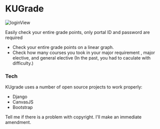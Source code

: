 # KUGrade

![loginView](https://user-images.githubusercontent.com/35364566/62442055-8a4db480-b791-11e9-8a7e-f816b05e1894.PNG)


Easily check your entire grade points, only portal ID and password are required

  - Check your entire grade points on a linear graph.
  - Check how many courses you took in your major requirement , major elective, and general elective (In the past, you had to caculate with difficulty.)
 



### Tech

KUgrade uses a number of open source projects to work properly:

* Django
* CanvasJS
* Bootstrap

Tell me if there is a problem with copyright. I'll make an immediate amendment.




